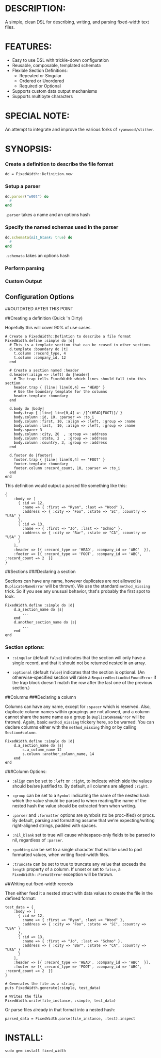 DESCRIPTION:
============

A simple, clean DSL for describing, writing, and parsing fixed-width text files.

FEATURES:
=========

* Easy to use DSL with trickle-down configuration
* Reusable, composable, templated schemata
* Flexible Section Definitions:
  * Repeated or Singular
  * Ordered or Unordered
  * Required or Optional
* Supports custom data output mechanisms
* Supports multibyte characters

SPECIAL NOTE:
=============

An attempt to integrate and improve the various forks of `ryanwood/slither`.

SYNOPSIS:
=========
### Create a definition to describe the file format
    dd = FixedWidth::Definition.new
### Setup a parser
```ruby
dd.parser("w00t") do
  #
end
```
`.parser` takes a name and an options hash
### Specify the named schemas used in the parser
```ruby
dd.schemata(nil_blank: true) do
  #
end
```
`.schemata` takes an options hash
### Perform parsing
### Custom Output

## Configuration Options

##OUTDATED AFTER THIS POINT

##Creating a definition (Quick 'n Dirty)

Hopefully this will cover 90% of use cases.

    # Create a FixedWidth::Defintion to describe a file format
    FixedWidth.define :simple do |d|
      # This is a template section that can be reused in other sections
      d.template :boundary do |t|
        t.column :record_type, 4
        t.column :company_id, 12
      end

      # Create a section named :header
      d.header(:align => :left) do |header|
        # The trap tells FixedWidth which lines should fall into this section
        header.trap { |line| line[0,4] == 'HEAD' }
        # Use the boundary template for the columns
        header.template :boundary
      end

      d.body do |body|
        body.trap { |line| line[0,4] =~ /[^(HEAD|FOOT)]/ }
        body.column :id, 10, :parser => :to_i
        body.column :first, 10, :align => :left, :group => :name
        body.column :last,  10, :align => :left, :group => :name
        body.spacer 3
        body.column :city, 20  , :group => :address
        body.column :state, 2  , :group => :address
        body.column :country, 3, :group => :address
      end

      d.footer do |footer|
        footer.trap { |line| line[0,4] == 'FOOT' }
        footer.template :boundary
        footer.column :record_count, 10, :parser => :to_i
      end
    end

This definition would output a parsed file something like this:

    {
        :body => [
          { :id => 12,
            :name => { :first => "Ryan", :last => "Wood" },
            :address => { :city => "Foo", :state => 'SC', :country => "USA" }
          },
          { :id => 13,
            :name => { :first => "Jo", :last => "Schmo" },
            :address => { :city => "Bar", :state => "CA", :country => "USA" }
          }
        ],
        :header => [{ :record_type => 'HEAD', :company_id => 'ABC'  }],
        :footer => [{ :record_type => 'FOOT', :company_id => 'ABC', :record_count => 2  }]
    }

##Sections
###Declaring a section

Sections can have any name, however duplicates are not allowed (a `DuplicateNameError` will be thrown). We use the standard `method_missing` trick. So if you see any unusual behavior, that's probably the first spot to look.

    FixedWidth.define :simple do |d|
        d.a_section_name do |s|
            ...
        end
        d.another_section_name do |s|
            ...
        end
    end

### Section options:

* `:singular` (default `false`) indicates that the section will only have a single record, and that it should not be returned nested in an array.

* `:optional` (default `false`) indicates that the section is optional. (An otherwise-specified section will raise a `RequiredSectionNotFoundError` if the trap block doesn't match the row after the last one of the previous section.)

##Columns
###Declaring a column

Columns can have any name, except for `:spacer` which is reserved. Also, duplicate column names within groupings are not allowed, and a column cannot share the same name as a group (a `DuplicateNameError` will be thrown). Again, basic `method_missing` trickery here, so be warned. You can declare columns either with the `method_missing` thing or by calling `Section#column`.

    FixedWidth.define :simple do |d|
        d.a_section_name do |s|
            s.a_column_name 12
            s.column :another_column_name, 14
        end
    end

###Column Options:

* `:align` can be set to `:left` or `:right`, to indicate which side the values should be/are justified to. By default, all columns are aligned `:right`.

* `:group` can be set to a `Symbol` indicating the name of the nested hash which the value should be parsed to when reading/the name of the nested hash the value should be extracted from when writing.

* `:parser` and `:formatter` options are symbols (to be proc-ified) or procs. By default, parsing and formatting assume that we're expecting/writing right-aligned strings, padded with spaces.

* `:nil_blank` set to true will cause whitespace-only fields to be parsed to nil, regardless of `:parser`.

* `:padding` can be set to a single character that will be used to pad formatted values, when writing fixed-width files.

* `:truncate` can be set to true to truncate any value that exceeds the `length` property of a column. If unset or set to `false`, a `FixedWidth::FormatError` exception will be thrown.

##Writing out fixed-width records

Then either feed it a nested struct with data values to create the file in the defined format:

    test_data = {
        :body => [
          { :id => 12,
            :name => { :first => "Ryan", :last => "Wood" },
            :address => { :city => "Foo", :state => 'SC', :country => "USA" }
          },
          { :id => 13,
            :name => { :first => "Jo", :last => "Schmo" },
            :address => { :city => "Bar", :state => "CA", :country => "USA" }
          }
        ],
        :header => [{ :record_type => 'HEAD', :company_id => 'ABC'  }],
        :footer => [{ :record_type => 'FOOT', :company_id => 'ABC', :record_count => 2  }]
    }

    # Generates the file as a string
    puts FixedWidth.generate(:simple, test_data)

    # Writes the file
    FixedWidth.write(file_instance, :simple, test_data)

Or parse files already in that format into a nested hash:

    parsed_data = FixedWidth.parse(file_instance, :test).inspect

INSTALL:
========

    sudo gem install fixed_width
